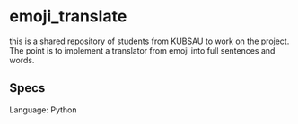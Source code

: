 # emoji_translate
this is a shared repository of students from KUBSAU to work on the project. The point is to implement a translator from emoji into full sentences and words.

## Specs

Language: Python
